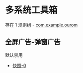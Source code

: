 # 多系统工具箱

存在 1 规则组 - [com.example.ourom](/src/apps/com.example.ourom.ts)

## 全屏广告-弹窗广告

默认禁用

- [快照-0](https://i.gkd.li/i/13625406)
